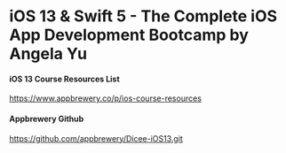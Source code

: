 # iOS 13 & Swift 5 - The Complete iOS App Development Bootcamp by Angela Yu

#### iOS 13 Course Resources List
https://www.appbrewery.co/p/ios-course-resources

#### Appbrewery Github
https://github.com/appbrewery/Dicee-iOS13.git
